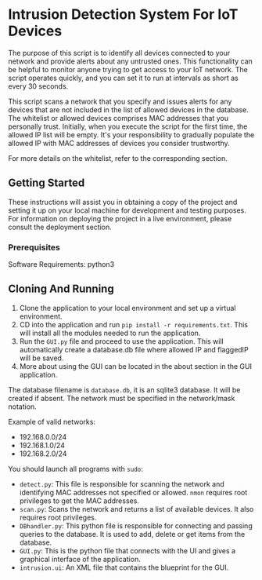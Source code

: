 
# Intrusion Detection System For IoT Devices

The purpose of this script is to identify all devices connected to your network and provide alerts about any untrusted ones. This functionality can be helpful to monitor anyone trying to get access to your IoT network. The script operates quickly, and you can set it to run at intervals as short as every 30 seconds.

This script scans a network that you specify and issues alerts for any devices that are not included in the list of allowed devices in the database. The whitelist or allowed devices comprises MAC addresses that you personally trust. Initially, when you execute the script for the first time, the allowed IP list will be empty. It's your responsibility to gradually populate the allowed IP with MAC addresses of devices you consider trustworthy.

For more details on the whitelist, refer to the corresponding section.

## Getting Started

These instructions will assist you in obtaining a copy of the project and setting it up on your local machine for development and testing purposes. For information on deploying the project in a live environment, please consult the deployment section.

### Prerequisites

Software Requirements: python3

## Cloning And Running

1. Clone the application to your local environment and set up a virtual environment.
2. CD into the application and run `pip install -r requirements.txt`. This will install all the modules needed to run the application.
3. Run the `GUI.py` file and proceed to use the application. This will automatically create a database.db file where allowed IP and flaggedIP will be saved.
4. More about using the GUI can be located in the about section in the GUI application.

The database filename is `database.db`, it is an sqlite3 database. It will be created if absent. The network must be specified in the network/mask notation.

Example of valid networks:

- 192.168.0.0/24
- 192.168.1.0/24
- 192.168.2.0/24

You should launch all programs with `sudo`:

- `detect.py`: This file is responsible for scanning the network and identifying MAC addresses not specified or allowed. `nmon` requires root privileges to get the MAC addresses.
- `scan.py`: Scans the network and returns a list of available devices. It also requires root privileges.
- `DBhandler.py`: This python file is responsible for connecting and passing queries to the database. It is used to add, delete or get items from the database.
- `GUI.py`: This is the python file that connects with the UI and gives a graphical interface of the application.
- `intrusion.ui`: An XML file that contains the blueprint for the GUI.
```